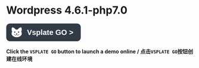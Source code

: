 # Wordpress 4.6.1-php7.0

<a href="https://www.vsplate.com/?docker-compose=https://github.com/vsplate/dcenvs/wordpress/4.6.1-php7.0"><img alt="VSPLATE GO" src="https://raw.githubusercontent.com/vsplate/images/master/vsgo_btn.png" width="200px"></a>

**Click the `VSPLATE GO` button to launch a demo online / 点击`VSPLATE GO`按钮创建在线环境**